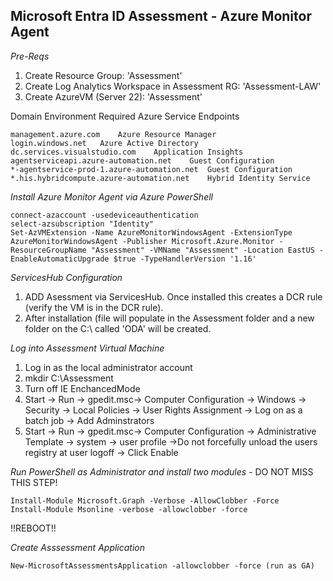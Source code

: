 ## Microsoft Entra ID Assessment - Azure Monitor Agent 

*Pre-Reqs*
1. Create Resource Group: 'Assessment'
2. Create Log Analytics Workspace in Assessment RG: 'Assessment-LAW'
3. Create AzureVM (Server 22): 'Assessment' 

Domain Environment	Required Azure Service Endpoints
```
management.azure.com	Azure Resource Manager
login.windows.net	Azure Active Directory
dc.services.visualstudio.com	Application Insights
agentserviceapi.azure-automation.net	Guest Configuration
*-agentservice-prod-1.azure-automation.net	Guest Configuration
*.his.hybridcompute.azure-automation.net	Hybrid Identity Service
```

*Install Azure Monitor Agent via Azure PowerShell*
```
connect-azaccount -usedeviceauthentication
select-azsubscription "Identity"
Set-AzVMExtension -Name AzureMonitorWindowsAgent -ExtensionType AzureMonitorWindowsAgent -Publisher Microsoft.Azure.Monitor -ResourceGroupName "Assessment" -VMName "Assessment" -Location EastUS -EnableAutomaticUpgrade $true -TypeHandlerVersion '1.16'
```
*ServicesHub Configuration*
1. ADD Asessment via ServicesHub. Once installed this creates a DCR rule (verify the VM is in the DCR rule).
2. After installation (file will populate in the Assessment folder and a new folder on the C:\ called 'ODA' will be created.

*Log into Assessment Virtual Machine*

1. Log in as the local administrator account
2. mkdir C:\Assessment
3. Turn off IE EnchancedMode
4. Start -> Run -> gpedit.msc-> Computer Configuration -> Windows -> Security -> Local Policies -> User Rights Assignment -> Log on as a batch job -> Add Adminstrators
5. Start -> Run -> gpedit.msc-> Computer Configuration -> Administrative Template -> system -> user profile ->Do not forcefully unload the users registry at user logoff -> Click Enable

*Run PowerShell as Administrator and install two modules* - DO NOT MISS THIS STEP!
```
Install-Module Microsoft.Graph -Verbose -AllowClobber -Force 
Install-Module Msonline -verbose -allowclobber -force
```
!!REBOOT!!




*Create Asssessment Application*

```
New-MicrosoftAssessmentsApplication -allowclobber -force (run as GA)

